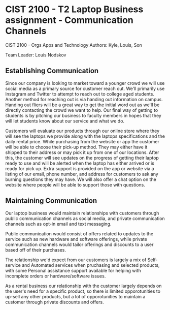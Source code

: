# CIST 2100 - T2 Laptop Business assignment - Communication Channels
CIST 2100 - Orgs Apps and Technology
Authors: Kyle, Louis, Son

Team Leader: Louis Nodskov

## Establishing Communication

Since our company is looking to market toward a younger crowd we will use social media as a primary source for customer reach out. We'll primarily use Instagram and Twitter to attempt to reach out to college aged students. Another method for reaching out is via handing out information on campus. Handing out fliers will be a great way to get the initial word out as we'll be directly contacting the crowd we want to help. Our final way of getting to students is by pitching our business to faculty members in hopes that they will let students know about our service and what we do.

Customers will evaluate our products through our online store where they will see the laptops we provide along with the laptops specifications and the daily rental price. While purchasing from the website or app the customer will be able to choose their pick-up method. They may either have it shipped to their address or may pick it up from one of our locations. After this, the customer will see updates on the progress of getting their laptop ready to use and will be alerted when the laptop has either arrived or is ready for pick up. Extra support is provided on the app or website via a listing of our email, phone number, and address for customers to ask any burning questions they may have. We will also offer a chat option on the website where people will be able to support those with questions.

## Maintaining Communication

Our laptop business would maintain relationships with customers through public communication channels as social media, and private communication channels such as opt-in email and text messaging.

Public communication would consist of offers related to updates to the service such as new hardware and software offerings, while private communication channels would tailor offerings and discounts to a user based off of their purchases.

The relationship we'd expect from our customers is largely a mix of Self-service and Automated services when pruchasing and selected products, with some Personal assistance support available for helping with incomplete orders or hardware/software issues.

As a rental business our relationship with the customer largely depends on the user's need for a specific product, so there is limited opporotunities to up-sell any other products, but a lot of opporotunities to maintain a customer through private discounts and offers.
